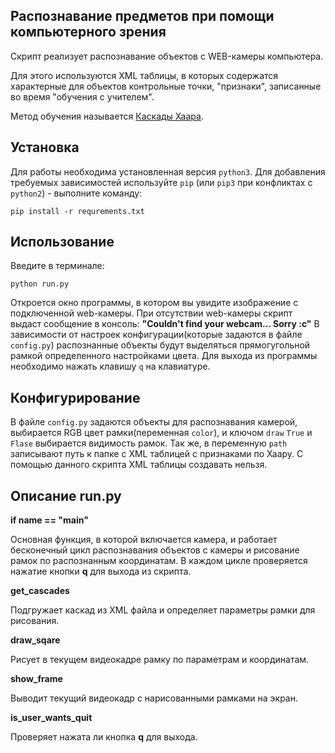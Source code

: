 ## Распознавание предметов при помощи компьютерного зрения

Скрипт реализует распознавание объектов с WEB-камеры компьютера.

Для этого используются XML таблицы, в которых содержатся характерные для объектов контрольные точки, "признаки", записанные во время "обучения с учителем".

Метод обучения называется [Каскады Хаара](https://habr.com/ru/post/208092/).

## Установка

Для работы необходима установленная версия `python3`. Для добавления требуемых зависимостей используйте `pip` (или `pip3` при конфликтах с `python2`) - выполните команду:
```
pip install -r requrements.txt
```

## Использование

Введите в терминале:
```
python run.py
```
Откроется окно программы, в котором вы увидите изображение с подключенной web-камеры. При отсутствии web-камеры скрипт выдаст сообщение в консоль: **"Couldn't find your webcam... Sorry :c"**
В зависимости от настроек конфигурации(которые задаются в файле `config.py`) распознанные объекты будут выделяться прямогугольной рамкой определенного настройками цвета.
Для выхода из программы необходимо нажать клавишу `q` на клавиатуре.

## Конфигурирование

В файле `config.py` задаются объекты для распознавания камерой, выбирается RGB цвет рамки(переменная `color`), и ключом `draw` `True` и `Flase` выбирается видимость рамок.
Так же, в переменную `path` записывают путь к папке с XML таблицей с признаками по Хаару.
С помощью данного скрипта XML таблицы создавать нельзя.

## Описание run.py

**if __name__ == "__main__"**

Основная функция, в которой включается камера, и работает бесконечный цикл распознавания объектов с камеры и рисование рамок по распознанным координатам.
В каждом цикле проверяется нажатие кнопки **q** для выхода из скрипта.

**get_cascades**

Подгружает каскад из XML файла и определяет параметры рамки для рисования.

**draw_sqare**

Рисует в текущем видеокадре рамку по параметрам и координатам.

**show_frame**

Выводит текущий видеокадр с нарисованными рамками на экран.

**is_user_wants_quit**

Проверяет нажата ли кнопка **q** для выхода.